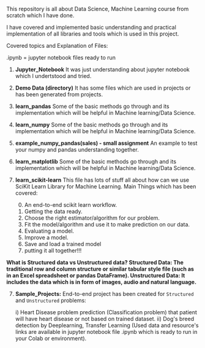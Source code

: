 This repository is all about Data Science, Machine Learning course from scratch which I have done.

I have covered and implemented basic understanding and practical implementation of all libraries and tools which is used in this project.

Covered topics and Explanation of Files:

.ipynb = jupyter notebook files ready to run

1) **Jupyter_Notebook**
It was just understanding about jupyter notebook which I undertstood and tried.

2) **Demo Data (directory)**
It has some files which are used in projects or has been generated from projects.

3) **learn_pandas**
Some of the basic methods go through and its implementation which will be helpful in Machine learning/Data Science.

3) **learn_numpy**
Some of the basic methods go through and its implementation which will be helpful in Machine learning/Data Science.

4) **example_numpy_pandas(sales) - small assignment**
An example to test your numpy and pandas understanding together.

5) **learn_matplotlib**
Some of the basic methods go through and its implementation which will be helpful in Machine learning/Data Science.

6) **learn_scikit-learn**
This file has lots of stuff all about how can we use SciKit Learn Library for Machine Learning.
Main Things which has been covered:

	0. An end-to-end scikit learn workflow.
	1. Getting the data ready.
	2. Choose the right estimator/algorithm for our problem.
	3. Fit the model/algorithm and use it to make prediction on our data. 
	4. Evaluating a model.
	5. Improve a model.
	6. Save and load a trained model
	7. putting it all together!!!

**What is Structured data vs Unstructured data?
Structured Data: The traditional row and column structure or similar tabular style file (such as in an Excel spreadsheet or pandas DataFrame).
Unstructured Data: It includes the data which is in form of images, audio and natural language.**

7) **Sample_Projects:** End-to-end project has been created for `Structured` and `Unstructured` problems:
	
	i) Heart Disease problem prediction (Classification problem) that patient will have heart disease or not based on trained dataset.
	ii) Dog's breed detection by Deeplearning, Transfer Learning (Used data and resource's links are available in jupyter notebook file .ipynb which is ready to run in your Colab or environment).

